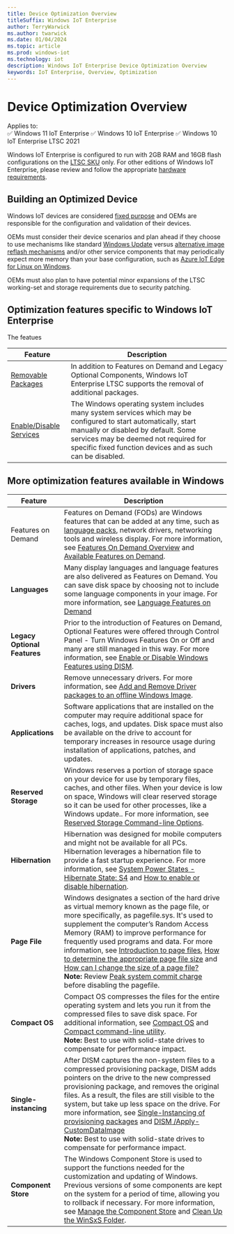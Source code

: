 ```yaml
---
title: Device Optimization Overview
titleSuffix: Windows IoT Enterprise
author: TerryWarwick
ms.author: twarwick
ms.date: 01/04/2024
ms.topic: article
ms.prod: windows-iot
ms.technology: iot
description: Windows IoT Enterprise Device Optimization Overview
keywords: IoT Enterprise, Overview, Optimization
---
```


# Device Optimization Overview

Applies to:  
✅ Windows 11 IoT Enterprise
✅ Windows 10 IoT Enterprise
✅ Windows 10 IoT Enterprise LTSC 2021

Windows IoT Enterprise is configured to run with 2GB RAM and 16GB flash configurations on the [LTSC SKU](/windows/iot/iot-enterprise/commercialization/licensing#long-term-servicing-channel-ltsc) only. For other editions of Windows IoT Enterprise, please review and follow the appropriate [hardware requirements](/windows/iot/iot-enterprise/hardware/hardware_requirements).

## Building an Optimized Device

Windows IoT devices are considered [fixed purpose](/windows/iot/iot-enterprise/commercialization/licensing#fixed-purpose-devices) and OEMs are responsible for the configuration and validation of their devices.

OEMs must consider their device scenarios and plan ahead if they choose to use mechanisms like standard [Windows Update](/windows/iot/iot-enterprise/device-management/device-management-overview#update-management) versus [alternative image reflash mechanisms](/windows/iot/iot-enterprise/device-management/reset-and-recovery) and/or other service components that may periodically expect more memory than your base configuration, such as [Azure IoT Edge for Linux on Windows](/windows/iot/iot-enterprise/azure-iot-edge-for-linux-on-windows).

OEMs must also plan to have potential minor expansions of the LTSC working-set and storage requirements due to security patching.

## Optimization features specific to Windows IoT Enterprise

The featues  

| Feature            | Description |
|--------------------|-------------|
| [Removable Packages](Removable-Packages.md)       | In addition to Features on Demand and Legacy Optional Components, Windows IoT Enterprise LTSC supports the removal of additional packages. |
| [Enable/Disable Services](Services.md)  | The Windows operating system includes many system services which may be configured to start automatically, start manually or disabled by default. Some services may be deemed not required for specific fixed function devices and as such can be disabled. |

## More optimization features available in Windows

| Feature            | Description |
|--------------------|-------------|
| Features on Demand | Features on Demand (FODs) are Windows features that can be added at any time, such as [language packs](/windows-hardware/manufacture/desktop/features-on-demand-language-fod), network drivers, networking tools and wireless display. For more information, see [Features On Demand Overview](/windows-hardware/manufacture/desktop/features-on-demand-v2--capabilities) and [Available Features on Demand](/windows-hardware/manufacture/desktop/features-on-demand-non-language-fod). |
| **Languages**  | Many display languages and language features are also delivered as Features on Demand. You can save disk space by choosing not to include some language components in your image. For more information, see [Language Features on Demand](/windows-hardware/manufacture/desktop/features-on-demand-language-fod)|
| **Legacy Optional Features** | Prior to the introduction of Features on Demand, Optional Features were offered through Control Panel - Turn Windows Features On or Off and many are still managed in this way.  For more information, see [Enable or Disable Windows Features using DISM](/windows-hardware/manufacture/desktop/enable-or-disable-windows-features-using-dism). |
| **Drivers** | Remove unnecessary drivers.  For more information, see [Add and Remove Driver packages to an offline Windows Image](/windows-hardware/manufacture/desktop/add-and-remove-drivers-to-an-offline-windows-image).  |
| **Applications**       | Software applications that are installed on the computer may require additional space for caches, logs, and updates. Disk space must also be available on the drive to account for temporary increases in resource usage during installation of applications, patches, and updates. |
| **Reserved Storage**   | Windows reserves a portion of storage space on your device for use by temporary files, caches, and other files. When your device is low on space, Windows will clear reserved storage so it can be used for other processes, like a Windows update.. For more information, see [Reserved Storage Command-line Options](/windows-hardware/manufacture/desktop/dism-storage-reserve). |
| **Hibernation**        | Hibernation was designed for mobile computers and might not be available for all PCs. Hibernation leverages a hibernation file to provide a fast startup experience. For more information, see [System Power States - Hibernate State: S4](/windows/win32/power/system-power-states) and [How to enable or disable hibernation](/troubleshoot/windows-client/deployment/disable-and-re-enable-hibernation). |
| **Page File**          | Windows designates a section of the hard drive as virtual memory known as the page file, or more specifically, as pagefile.sys. It's used to supplement the computer’s Random Access Memory (RAM) to improve performance for frequently used programs and data. For more information, see [Introduction to page files](/troubleshoot/windows-client/performance/introduction-to-the-page-file), [How to determine the appropriate page file size](/troubleshoot/windows-client/performance/how-to-determine-the-appropriate-page-file-size-for-64-bit-versions-of-windows) and [How can I change the size of a page file?](https://devblogs.microsoft.com/scripting/how-can-i-change-the-size-of-a-page-file/) </br>**Note:** Review [Peak system commit charge](/troubleshoot/windows-client/performance/how-to-determine-the-appropriate-page-file-size-for-64-bit-versions-of-windows) before disabling the pagefile. |
| **Compact OS**         | Compact OS compresses the files for the entire operating system and lets you run it from the compressed files  to save disk space.  For additional information, see [Compact OS](CompactOS.md) and [Compact command-line utility](/windows-server/administration/windows-commands/compact).</br>**Note:** Best to use with solid-state drives to compensate for performance impact. |
| **Single-instancing**  | After DISM captures the non-system files to a compressed provisioning package, DISM adds pointers on the drive to the new compressed provisioning package, and removes the original files. As a result, the files are still visible to the system, but take up less space on the drive. For more information, see [Single-Instancing of provisioning packages](/windows-hardware/manufacture/desktop/compact-os#single-instancing-of-provisioning-packages) and [DISM /Apply-CustomDataImage](/windows-hardware/manufacture/desktop/dism-provisioning-package-command-line-options#apply-customdataimage) </br>**Note:** Best to use with solid-state drives to compensate for performance impact. |
| **Component Store**    | The Windows Component Store is used to support the functions needed for the customization and updating of Windows. Previous versions of some components are kept on the system for a period of time, allowing you to rollback if necessary. For more information, see [Manage the Component Store](/windows-hardware/manufacture/desktop/manage-the-component-store) and [Clean Up the WinSxS Folder](/windows-hardware/manufacture/desktop/clean-up-the-winsxs-folder). |
